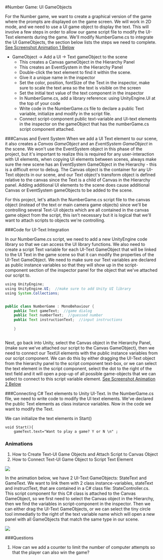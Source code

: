 #Number Game: UI GameObjects

For the Number game, we want to create a graphical version of the game where the prompts are displayed on the game screen.  We will work in 2D mode, and we need to use a UI game object to display  the text.  This will involve a few steps in order to allow our game script file to modify the UI-Text elements during the game. We'll modify NumberGame.cs to integrate the UI GameObjects, the section below lists the steps we need to complete.  [See Screenshot Animation 1 Below](https://kdoore.gitbooks.io/cs-2335/content/state_controlled_ui-text.html#animations)

-  GameObject -> Add a UI -> Text gameObject to the scene
    -  This creates a Canvas gameObject in the Hierarchy Panel
    -  This creates an EventSystem in the Hierarchy Panel
    -  Double-click the text element to find it within the scene.
    - Give it a unique name in the inspector
    -  Set the color, position, fontSize of the Text in the inspector, make sure to scale the text area so the text is visible on the screen
    -  Set the initial text value of the text component in the inspector
    -  In NumberGame.cs, add a library reference: using UnityEngine.UI at the top of your code
    -  Write code in the NumberGame.cs file to declare a public Text variable, initialize and modify in the script file.
    -  Connect script-component public text-variable and UI-text elements in the inspector on the gameObject that has the numberGame.cs script component attached.

###Canvas and Event System 
When we add a UI Text element to our scene, it also creates a *Canvas GameObject* and an *EventSystem GameObject* in the scene.  We won't use the EventSystem object in this phase of the project, but it's important to realize this is required for any user-interaction with UI elements, when copying UI elements between scenes, always make sure the new scene has an EventSystem GameObject in the Hierarchy - this is a difficult error to debug.  The Canvas object is the container for any UI-Text objects in our scene, and our Text object's transform object is defined relative to the canvas since the Text is a child of Canvas in the Hierarchy panel. Adding additional UI elements to the scene does cause additional Canvas or EventSystem gameObjects to be added to the scene. 

For this project, let's attach the NumberGame.cs script file to the canvas object (instead of the text or main camera game objects) since we'll be controlling several Text-UI objects which are all contained in the canvas game object from the script, this isn't necessary but it is logical that we'll want to attach scripts to objects we're controlling.

###Code for UI-Text Integration

In our NumberGame.cs script, we need to add a new UnityEngine code library so that we can access the UI library functions. We also need to create a script Text variable for each UI-Text GameObject that will be linked to the UI Text in the game scene so that it can modify the properties of the UI-Text GameObject. We need to make sure our Text variables are declared as public instance variables so that they will show up in the script-component section of the inspector panel for the object that we've attached our script to.  

````java
using UnityEngine;
using UnityEngine.UI;  //make sure to add Unity UI library
using System.Collections;


public class NumberGame : MonoBehaviour {
	public Text gameText;  //game dialog
	public Text numberText;  //guessed number
	public Text instructionText;  //input instructions
	
	}
	
````

Next, go back into Unity, select the Canvas object in the Hierarchy Panel, (make sure we've attached our script to the Canvas GameObject), then we need to connect our TextUI elements with the public instance variables from our script component. We can do this by either dragging the UI-Text object from the hierarchy panel to the script component text-box, or we can select the text element in the script component, select the dot to the right of the text field and it will open a pop-up of all possible game-objects that we can select to connect to this script variable element.   [See Screenshot Animation 2 Below](https://kdoore.gitbooks.io/cs-2335/content/state_controlled_ui-text.html#animations)


###Connecting C# Text elements to Unity UI-Text.
In the NumberGame.cs file, we need to write code to modify the UI text elements.  We've declared the public Text elements as class instance variables.  Now in the code we want to modify the Text.

We can initialize the text elements in Start()
```
void Start(){
    gameText.text="Want to play a game? Y or N \n" ;
````


### Animations 
1. How to Create Text-UI Game Objects and Attach Script to Canvas Object
2. How to Connect Text-UI Game Object to Script Text Element


![](GU6iOIPXxo.gif)


In the animation below, we have 2 UI-Text GameObjects: StateText and GameText. We want to link them with 2 class instance-variables, stateText and instructText, that are contained in a C# class file: StateController.cs.  This script component for this C# class is attached to the Canvas GameObject, so we first need to select the Canvas object in the Hierarchy, then we find the variables in script-component in the inspector.  Then we can either drag the UI-Text GameObjects, or we can select the tiny circle tool immediatly to the right of the text variable name which will open a new panel with all GameObjects that match the same type in our scene.

![](jfawLfwFA0.gif)


###Questions
1.  How can we add a counter to limit the number of computer attempts so that the player can also win the game?
